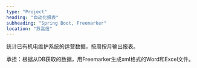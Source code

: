 ```yaml
---
type: "Project"
heading: "自动化报表"
subheading: "Spring Boot, Freemarker"
location: "苏高信"
---
```


统计已有机电维护系统的运营数据，按周按月输出报表。

承担：根据从DB获取的数据，用Freemarker生成xml格式的Word和Excel文件。